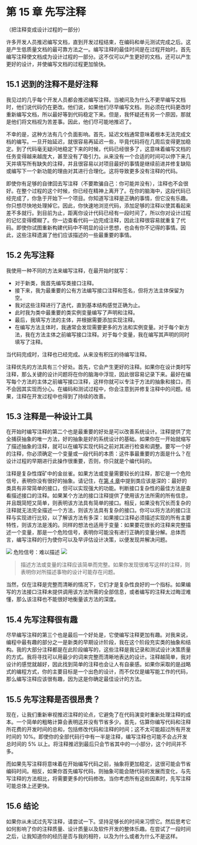 # 第 15 章 先写注释
（把注释变成设计过程的一部分）

许多开发人员推迟编写文档，直到开发过程结束，在编码和单元测试完成之后。这是产生低质量文档的最可靠方法之一。编写注释的最佳时间是在过程开始时。首先编写注释使文档成为设计过程的一部分。这不仅可以产生更好的文档，还可以产生更好的设计，并使编写文档的过程更加愉快。

## 15.1 迟到的注释不是好注释

我见过的几乎每个开发人员都会推迟编写注释。当被问及为什么不更早编写文档时，他们说代码仍在更改。他们说，如果他们尽早编写文档，则必须在代码更改时重新编写文档，所以最好等到代码稳定下来。但是，我怀疑还有另一个原因，那就是他们将文档视为苦差事。因此，他们尽可能地推迟了。

不幸的是，这种方法有几个负面影响。首先，延迟文档通常意味着根本无法完成文档的编写。一旦开始延迟，就很容易再延迟一些，毕竟代码将在几周后变得更加稳定。到了代码毫无疑问地稳定下来的时候，代码已经很多了，这意味着编写文档的任务变得越来越庞大，甚至没有了吸引力。从来没有一个合适的时间可以停下来几天并填写所有缺失的注释，并且很容易以对项目最好的事情是继续前进并修复缺陷或编写下一个新功能的理由对其进行合理化。这将导致更多没有注释的代码。

即使你有足够的自律回去写注释（不要欺骗自己：你可能并没有），注释也不会很好。在整个过程的这个时候，你已经在精神上离开了。在你的脑海中，这段代码已经完成了，你急于开始下一个项目。你知道写注释是正确的事情，但它没有乐趣。你只想尽快地处理掉它。因此，你快速地浏览代码，添加足够的注释以使其看起来差不多就行。到目前为止，距离你设计代码已经有一段时间了，所以你对设计过程的记忆变得模糊了。你一边查看代码一边完成注释，因此注释很容易就重复了代码。即使你试图重新构建代码中不明显的设计思想，也会有你不记得的事情。因此，这些注释遗漏了他们应该描述的一些最重要的事情。

## 15.2 先写注释

我使用一种不同的方法来编写注释，在最开始时就写：

- 对于新类，我首先编写类接口注释。
- 接下来，我为最重要的公有方法编写接口注释和签名，但将方法主体保留为空。
- 我对这些注释进行了迭代，直到基本结构感觉正确为止。
- 此时我为类中最重要的类实例变量编写了声明和注释。
- 最后，我填写方法的主体，并根据需要添加实现注释。
- 在编写方法主体时，我通常会发现需要更多的方法和实例变量。对于每个新方法，我在方法主体之前编写接口注释。对于每个变量，我在编写其声明的同时填写了注释。

当代码完成时，注释也已经完成。从来没有积压的待编写注释。

注释优先的方法具有三个好处。首先，它会产生更好的注释。如果你在设计类时写注释，那么关键的设计问题将在你的脑海中浮现，因此很容易记录下来。最好在编写每个方法的主体之前编写接口注释，这样你就可以专注于方法的抽象和接口，而不会因其实现而分心。在编码和测试过程中，你会注意到并修复注释中的问题。结果，注释在开发过程中也得到了持续的改善。

## 15.3 注释是一种设计工具

在开始时编写注释的第二个也是最重要的好处是可以改善系统设计。注释提供了完全捕获抽象的唯一方法，好的抽象是好的系统设计的基础。如果你在一开始就缩写了描述抽象的注释，就可以在编写实现代码之前对其进行检查和调整。要写一个好的注释，你必须确定一个变量或一段代码的本质：这件事最重要的方面是什么？在设计过程的早期进行此操作很重要，否则，你只就是个编代码的。

注释是复杂性煤矿中的金丝雀。如果方法或变量需要较长的注释，那它是一个危险信号，表明你没有很好的抽象。请记住，在[第 4 章](ch04.md)中提到类应该是深的：最好的类具有非常简单的接口，但可以实现强大的功能。判断接口复杂性的最佳方法是查看描述接口的注释。如果某个方法的接口注释提供了使用该方法所需的所有信息，并且既简短又简单，则表明该方法具有简单的接口。相反，如果没有冗长而复杂的注释就无法完全描述一个方法，则该方法具有复杂的接口。你可以将方法的接口注释与实现进行比较，以了解该方法有多深：如果接口注释必须描述实现的所有主要特性，则该方法是浅的。同样的想法也适用于变量：如果要花很长的注释来完整描述一个变量，那是一个危险信号，表明你可能没有进行正确的变量分解。总体而言，编写注释的行为使你可以及早评估设计决策，以便发现并解决问题。

![](./figures/00013.jpeg) 危险信号：难以描述 ![](./figures/00013.jpeg)

> 描述方法或变量的注释应该简单而完整。如果你发现很难写这样的注释，则表明你对所描述事物的设计可能存在问题。

当然，仅在注释是完整而清晰的情况下，它们才是复杂性良好的一个指标。如果编写的方法接口注释未提供调用该方法所需的全部信息，或者编写的注释太过晦涩难懂，那么该注释也不能很好地衡量该方法的深度。

## 15.4 先写注释很有趣

尽早编写注释的第三个也是最后一个好处是，它使编写注释更加有趣。对我来说，编程中最有趣的部分之一是新类的早期设计阶段，我在这个阶段充实类的抽象和结构。我的大部分注释都是在此阶段编写的，这些注释是我记录和测试设计决策质量的方式。我将寻找可以用最少的词来完整而清晰地表达的设计。注释越简单，我对设计的感觉就越好，因此找到简单的注释也会让人有自豪感。如果你采取的是战略式的编程方式，你的主要目标是一个出色的设计，而不仅仅是编写能工作的代码，那么编写注释应该很有趣，因为这是你确定最佳设计的方法。

## 15.5 先写注释是否很昂贵？

现在，让我们重新审视推迟注释的论点，它避免了在代码演变时重新处理注释的成本。一个简单的粗略计算会表明这并没有节省多少。首先，估算你编写代码和注释所花费的开发时间的总和，包括修改代码和注释的时间；这不太可能超过所有开发时间的 10%。即使你的全部代码行中有一半是注释，编写注释也可能不会占开发总时间的 5% 以上。将注释推迟到最后只会节省其中的一小部分，这个时间并不多。

而如果先写注释将意味着在开始编写代码之前，抽象将更加稳定，这很可能会节省编码时间。相反，如果你首先编写代码，则抽象可能会随代码的发展而变化，与先写注释的方法相比，将需要更多的代码修改。当你考虑所有这些因素时，先写注释可能总体上还更快。

## 15.6 结论

如果你从未试过先写注释，请尝试一下。坚持足够长的时间来习惯它。然后思考它如何影响了你的注释质量、设计质量以及软件开发的整体乐趣。在尝试了一段时间之后，让我知道你的经历是否与我的相符，以及为什么或者为什么不是这样。
